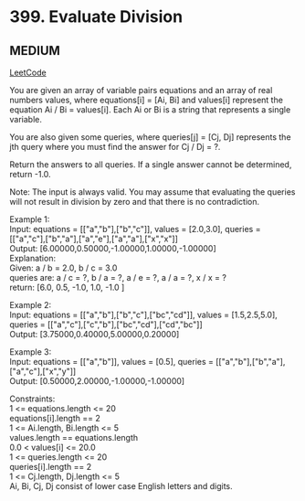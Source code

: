 # 399. Evaluate Division

## MEDIUM

[LeetCode](https://leetcode.cn/problems/evaluate-division/)


You are given an array of variable pairs equations and an array of real numbers values, where equations[i] = [Ai, Bi] and values[i] represent the equation Ai / Bi = values[i]. Each Ai or Bi is a string that represents a single variable.

You are also given some queries, where queries[j] = [Cj, Dj] represents the jth query where you must find the answer for Cj / Dj = ?.

Return the answers to all queries. If a single answer cannot be determined, return -1.0.

Note: The input is always valid. You may assume that evaluating the queries will not result in division by zero and that there is no contradiction.

 

Example 1:\
Input: equations = [["a","b"],["b","c"]], values = [2.0,3.0], queries = [["a","c"],["b","a"],["a","e"],["a","a"],["x","x"]]\
Output: [6.00000,0.50000,-1.00000,1.00000,-1.00000]\
Explanation: \
Given: a / b = 2.0, b / c = 3.0\
queries are: a / c = ?, b / a = ?, a / e = ?, a / a = ?, x / x = ?\
return: [6.0, 0.5, -1.0, 1.0, -1.0 ]

Example 2:\
Input: equations = [["a","b"],["b","c"],["bc","cd"]], values = [1.5,2.5,5.0], queries = [["a","c"],["c","b"],["bc","cd"],["cd","bc"]]\
Output: [3.75000,0.40000,5.00000,0.20000]

Example 3:\
Input: equations = [["a","b"]], values = [0.5], queries = [["a","b"],["b","a"],["a","c"],["x","y"]]\
Output: [0.50000,2.00000,-1.00000,-1.00000]
 

Constraints:\
1 <= equations.length <= 20\
equations[i].length == 2\
1 <= Ai.length, Bi.length <= 5\
values.length == equations.length\
0.0 < values[i] <= 20.0\
1 <= queries.length <= 20\
queries[i].length == 2\
1 <= Cj.length, Dj.length <= 5\
Ai, Bi, Cj, Dj consist of lower case English letters and digits.
